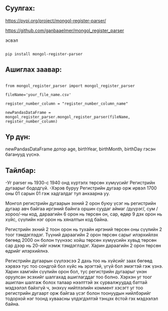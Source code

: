 ## Суулгах:

https://pypi.org/project/mongol-register-parser/

https://github.com/ganbaaelmer/mongol_register_parser

эсвэл

```

pip install mongol-register-parser

```

## Ашиглах заавар:

```

from mongol_register_parser import mongol_register_parser

fileName='your_file_name.csv'

register_number_column = "register_number_column_name"

newPandasDataFrame = mongol_register_parser.mongol_register_parser(fileName, register_number_column)

```
## Үр дүн:

newPandasDataFrame дотор age, birthYear,  birthMonth,  birthDay гэсэн баганууд үүснэ.

## Тайлбар:

-Уг parser нь 1930-с 1940 онд хүртэлх төрсөн хүмүүсийг Регистрийн дугаарыг бододгүй.
-Хэрэв буруу Регистрийн дугаар орж ирвэл 1700 оны 01 сарын 01 гэж хадгалдаг тул анхаарна уу.

Монгол регистрийн дугаарын эхний 2 орон буюу үсэг нь регистрийн дугаар авч байгаа иргэний байнга 
оршин суудаг аймаг /дүүрэг/, сум /хороо/-ны код, дараагийн 6 орон нь төрсөн он, сар, өдөр 9 дэх орон нь хүйс, 
сүүлийн нэг орон нь хяналтын код байна.

Регистрийн эхний 2 тоон орон нь тухайн иргэний төрсөн оны сүүлийн 2 тоог тэмдэглэдэг. 
Түүний дараагийн 2 орон төрсөн сарыг илэрхийлэх бөгөөд 2000 он болон түүнээс хойш төрсөн хүмүүсийн
хувьд төрсөн сар дээр нь 20-ийг нэмж тэмдэглэдэг. Харин дараагийн 2 орон төрсөн өдрийг илэрхийлнэ.

Регистрийн дугаарын сүүлээсээ 2 дахь тоо нь хүйсийг заах бөгөөд хэрвээ тус тоо сондгой бол хүйс нь эрэгтэй,
үгүй бол эмэгтэй гэж үзнэ. Харин хамгийн сүүлийн орон бол, тус регистрийн дугаарыг үнэн оруулсан эсэхийг шалгахад
ашиглагддаг тоо болно. Хэрхэн уг тоог ашиглан шалгаж болох талаар нээлттэй эх сурвалжуудад баттай мэдээлэл байхгүй ч,
энэхүү нийтлэлийн коммент хэсэгт уг тоо регистрийн дугаарт орж байгаа үсэг болон тоонуудын нийлбэрийг тодорхой нэг
тоонд хуваасны үлдэгдэлтэй тэнцэх ёстой гэх мэдээлэл байна.